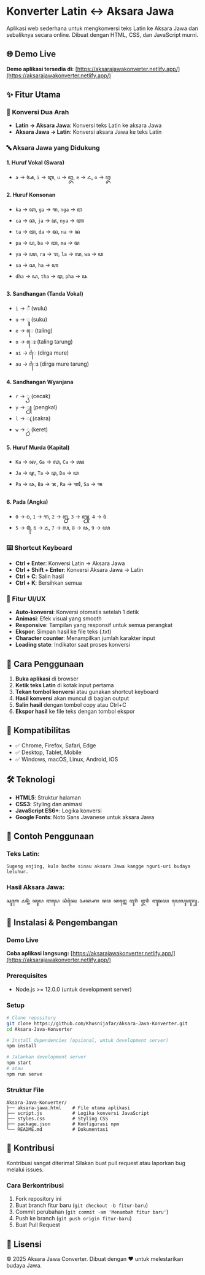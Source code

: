 # Konverter Latin ↔ Aksara Jawa

Aplikasi web sederhana untuk mengkonversi teks Latin ke Aksara Jawa dan sebaliknya secara online. Dibuat dengan HTML, CSS, dan JavaScript murni.

## 🌐 Demo Live

**Demo aplikasi tersedia di:** [https://aksarajawakonverter.netlify.app/](https://aksarajawakonverter.netlify.app/)

## ✨ Fitur Utama

### 🔄 Konversi Dua Arah
- **Latin → Aksara Jawa**: Konversi teks Latin ke aksara Jawa
- **Aksara Jawa → Latin**: Konversi aksara Jawa ke teks Latin

### 🔤 Aksara Jawa yang Didukung

#### 1. **Huruf Vokal (Swara)**
- `a` → ꦄ, `i` → ꦆ, `u` → ꦈ, `e` → ꦌ, `o` → ꦎ

#### 2. **Huruf Konsonan**
- `ka` → ꦏ, `ga` → ꦒ, `nga` → ꦔ
- `ca` → ꦕ, `ja` → ꦗ, `nya` → ꦚ
- `ta` → ꦠ, `da` → ꦢ, `na` → ꦤ
- `pa` → ꦥ, `ba` → ꦧ, `ma` → ꦩ
- `ya` → ꦪ, `ra` → ꦫ, `la` → ꦭ, `wa` → ꦮ
- `sa` → ꦱ, `ha` → ꦲ
- `dha` → ꦝ, `tha` → ꦛ, `pha` → ꦦ

#### 3. **Sandhangan (Tanda Vokal)**
- `i` → ꦶ (wulu)
- `u` → ꦸ (suku)
- `e` → ꦺ (taling)
- `o` → ꦺꦴ (taling tarung)
- `ai` → ꦻ (dirga mure)
- `au` → ꦻꦴ (dirga mure tarung)

#### 4. **Sandhangan Wyanjana**
- `r` → ꦽ (cecak)
- `y` → ꦾ (pengkal)
- `l` → ꦿ (cakra)
- `w` → ꧀ꦮ (keret)

#### 5. **Huruf Murda (Kapital)**
- `Ka` → ꦑ, `Ga` → ꦓ, `Ca` → ꦖ
- `Ja` → ꦘ, `Ta` → ꦡ, `Da` → ꦣ
- `Pa` → ꦦ, `Ba` → ꦨ, `Ra` → ꦬ, `Sa` → ꦯ

#### 6. **Pada (Angka)**
- `0` → ꧐, `1` → ꧑, `2` → ꧒, `3` → ꧓, `4` → ꧔
- `5` → ꧕, `6` → ꧖, `7` → ꧗, `8` → ꧘, `9` → ꧙

### ⌨️ Shortcut Keyboard
- **Ctrl + Enter**: Konversi Latin → Aksara Jawa
- **Ctrl + Shift + Enter**: Konversi Aksara Jawa → Latin
- **Ctrl + C**: Salin hasil
- **Ctrl + K**: Bersihkan semua

### 🎨 Fitur UI/UX
- **Auto-konversi**: Konversi otomatis setelah 1 detik
- **Animasi**: Efek visual yang smooth
- **Responsive**: Tampilan yang responsif untuk semua perangkat
- **Ekspor**: Simpan hasil ke file teks (.txt)
- **Character counter**: Menampilkan jumlah karakter input
- **Loading state**: Indikator saat proses konversi

## 🚀 Cara Penggunaan

1. **Buka aplikasi** di browser
2. **Ketik teks Latin** di kotak input pertama
3. **Tekan tombol konversi** atau gunakan shortcut keyboard
4. **Hasil konversi** akan muncul di bagian output
5. **Salin hasil** dengan tombol copy atau Ctrl+C
6. **Ekspor hasil** ke file teks dengan tombol ekspor

## 📱 Kompatibilitas

- ✅ Chrome, Firefox, Safari, Edge
- ✅ Desktop, Tablet, Mobile
- ✅ Windows, macOS, Linux, Android, iOS

## 🛠️ Teknologi

- **HTML5**: Struktur halaman
- **CSS3**: Styling dan animasi
- **JavaScript ES6+**: Logika konversi
- **Google Fonts**: Noto Sans Javanese untuk aksara Jawa

## 📝 Contoh Penggunaan

### Teks Latin:
```
Sugeng enjing, kula badhe sinau aksara Jawa kangge nguri-uri budaya leluhur.
```

### Hasil Aksara Jawa:
```
ꦱꦸꦒꦺꦁ ꦌꦤ꧀ꦗꦶꦁ ꦏꦸꦭ ꦧꦝꦺ ꦱꦶꦤꦻꦴ ꦄꦏ꧀ꦱꦫ ꦗꦮ ꦏꦔ꧀ꦒꦺ ꦔꦸꦫꦶ ꦈꦫꦶ ꦧꦸꦢꦪ ꦭꦺꦭꦸꦲꦸꦫ꧀.
```

## 🚀 Instalasi & Pengembangan

### Demo Live
**Coba aplikasi langsung:** [https://aksarajawakonverter.netlify.app/](https://aksarajawakonverter.netlify.app/)

### Prerequisites
- Node.js >= 12.0.0 (untuk development server)

### Setup
```bash
# Clone repository
git clone https://github.com/Khusnijafar/Aksara-Java-Konverter.git
cd Aksara-Java-Konverter

# Install dependencies (opsional, untuk development server)
npm install

# Jalankan development server
npm start
# atau
npm run serve
```

### Struktur File
```
Aksara-Java-Konverter/
├── aksara-jawa.html    # File utama aplikasi
├── script.js           # Logika konversi JavaScript
├── styles.css          # Styling CSS
├── package.json        # Konfigurasi npm
└── README.md           # Dokumentasi
```

## 🤝 Kontribusi

Kontribusi sangat diterima! Silakan buat pull request atau laporkan bug melalui issues.

### Cara Berkontribusi
1. Fork repository ini
2. Buat branch fitur baru (`git checkout -b fitur-baru`)
3. Commit perubahan (`git commit -am 'Menambah fitur baru'`)
4. Push ke branch (`git push origin fitur-baru`)
5. Buat Pull Request

## 📄 Lisensi

© 2025 Aksara Jawa Converter. Dibuat dengan ❤️ untuk melestarikan budaya Jawa.
